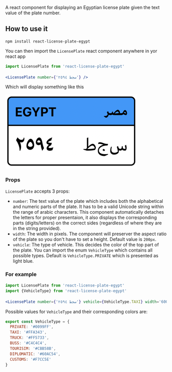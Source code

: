 A react component for displaying an Egyptian license plate given the text value of the plate number. 

## How to use it

```
npm install react-license-plate-egypt
```
You can then import the `LicensePlate` react component anywhere in yor react app
```jsx
import LicensePlate from 'react-license-plate-egypt'

<LicensePlate number={'سجط ٢٥٩٤'} />
```
Which will display something like this

![screen-shot](https://github.com/weelz-app/react-license-plate-egypt/blob/main/sample_1.png?raw=true)

### Props

`LicensePlate` accepts 3 props:
* `number`: The text value of the plate which includes both the alphabetical and numeric parts of the plate. It has to be a valid Unicode string within the range of arabic characters. This component automatically detaches the letters for proper presentaion, it also displays the corresponding parts (digits/letters) on the correct sides (regardless of where they are in the string provided).
* `width`: The width in pixels. The component will preserver the aspect ratio of the plate so you don't have to set a height. Default value is `200px`.
* `vehicle`: The type of vehicle. This decides the color of the top part of the plate. You can import the enum `VehicleType` which contains all possible types. Default is `VehicleType.PRIVATE` which is presented as light blue.

### For example
```jsx
import LicensePlate from 'react-license-plate-egypt'
import {VehicleType} from 'react-license-plate-egypt'

<LicensePlate number={'سجط ٢٥٩٤'} vehicle={VehicleType.TAXI} width='600' />
```

Possible values for `VehicleType` and their corresponding colors are:
```jsx
export const VehicleType = {
  PRIVATE: '#0099FF',
  TAXI: '#FFA343',
  TRUCK: '#FF5733',
  BUSS: '#C4C4C4',
  TOURISIM: '#CBB58B',
  DIPLOMATIC: '#60AC54',
  CUSTOMS: '#F7CC5E'
}
```
